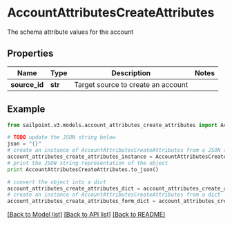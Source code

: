 # AccountAttributesCreateAttributes

The schema attribute values for the account

## Properties
Name | Type | Description | Notes
------------ | ------------- | ------------- | -------------
**source_id** | **str** | Target source to create an account | 

## Example

```python
from sailpoint.v3.models.account_attributes_create_attributes import AccountAttributesCreateAttributes

# TODO update the JSON string below
json = "{}"
# create an instance of AccountAttributesCreateAttributes from a JSON string
account_attributes_create_attributes_instance = AccountAttributesCreateAttributes.from_json(json)
# print the JSON string representation of the object
print AccountAttributesCreateAttributes.to_json()

# convert the object into a dict
account_attributes_create_attributes_dict = account_attributes_create_attributes_instance.to_dict()
# create an instance of AccountAttributesCreateAttributes from a dict
account_attributes_create_attributes_form_dict = account_attributes_create_attributes.from_dict(account_attributes_create_attributes_dict)
```
[[Back to Model list]](../README.md#documentation-for-models) [[Back to API list]](../README.md#documentation-for-api-endpoints) [[Back to README]](../README.md)


